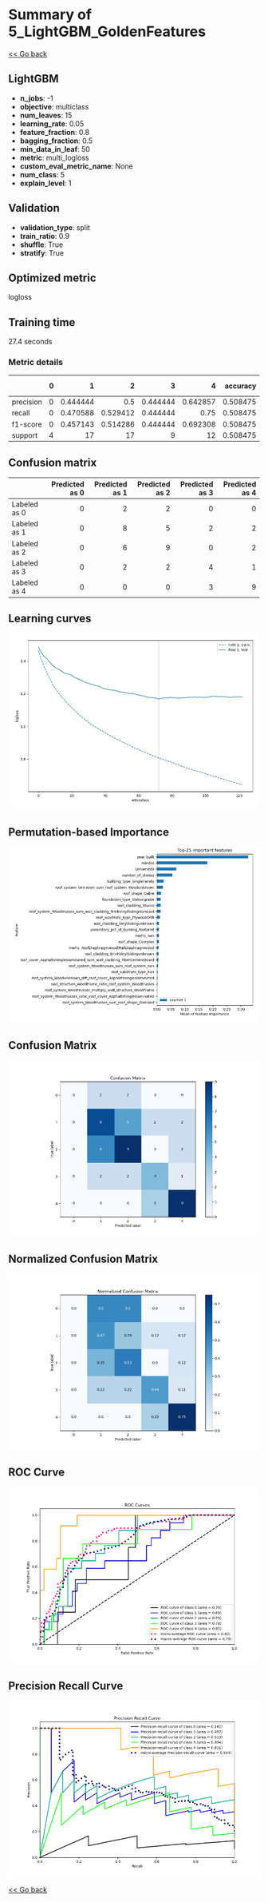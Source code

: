 # Summary of 5_LightGBM_GoldenFeatures

[<< Go back](../README.md)


## LightGBM
- **n_jobs**: -1
- **objective**: multiclass
- **num_leaves**: 15
- **learning_rate**: 0.05
- **feature_fraction**: 0.8
- **bagging_fraction**: 0.5
- **min_data_in_leaf**: 50
- **metric**: multi_logloss
- **custom_eval_metric_name**: None
- **num_class**: 5
- **explain_level**: 1

## Validation
 - **validation_type**: split
 - **train_ratio**: 0.9
 - **shuffle**: True
 - **stratify**: True

## Optimized metric
logloss

## Training time

27.4 seconds

### Metric details
|           |   0 |         1 |         2 |        3 |         4 |   accuracy |   macro avg |   weighted avg |   logloss |
|:----------|----:|----------:|----------:|---------:|----------:|-----------:|------------:|---------------:|----------:|
| precision |   0 |  0.444444 |  0.5      | 0.444444 |  0.642857 |   0.508475 |    0.406349 |       0.470675 |   1.16778 |
| recall    |   0 |  0.470588 |  0.529412 | 0.444444 |  0.75     |   0.508475 |    0.438889 |       0.508475 |   1.16778 |
| f1-score  |   0 |  0.457143 |  0.514286 | 0.444444 |  0.692308 |   0.508475 |    0.421636 |       0.488508 |   1.16778 |
| support   |   4 | 17        | 17        | 9        | 12        |   0.508475 |   59        |      59        |   1.16778 |


## Confusion matrix
|              |   Predicted as 0 |   Predicted as 1 |   Predicted as 2 |   Predicted as 3 |   Predicted as 4 |
|:-------------|-----------------:|-----------------:|-----------------:|-----------------:|-----------------:|
| Labeled as 0 |                0 |                2 |                2 |                0 |                0 |
| Labeled as 1 |                0 |                8 |                5 |                2 |                2 |
| Labeled as 2 |                0 |                6 |                9 |                0 |                2 |
| Labeled as 3 |                0 |                2 |                2 |                4 |                1 |
| Labeled as 4 |                0 |                0 |                0 |                3 |                9 |

## Learning curves
![Learning curves](learning_curves.png)

## Permutation-based Importance
![Permutation-based Importance](permutation_importance.png)
## Confusion Matrix

![Confusion Matrix](confusion_matrix.png)


## Normalized Confusion Matrix

![Normalized Confusion Matrix](confusion_matrix_normalized.png)


## ROC Curve

![ROC Curve](roc_curve.png)


## Precision Recall Curve

![Precision Recall Curve](precision_recall_curve.png)



[<< Go back](../README.md)
